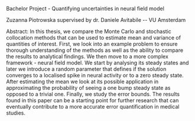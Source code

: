 Bachelor Project - Quantifying uncertainties in neural field model

Zuzanna Piotrowska supervised by dr. Daniele Avitabile -- VU Amsterdam

Abstract:
In this thesis, we compare the Monte Carlo and stochastic collocation methods that can be used to estimate mean and variance of quantities of interest. First, we look into an example problem to ensure thorough understanding of the methods as well as the ability to compare the results to analytical findings. We then move to a more complex framework - neural field model. We start by analysing its steady states and later we introduce a random parameter that defines if the solution converges to a localised spike in neural activity or to a zero steady state. After estimating the mean we look at its possible application in approximating the probability of seeing a one bump steady state as opposed to a trivial one. Finally, we study the error bounds. The results found in this paper can be a starting point for further research that can eventually contribute to a more accurate error quantification in medical studies.
